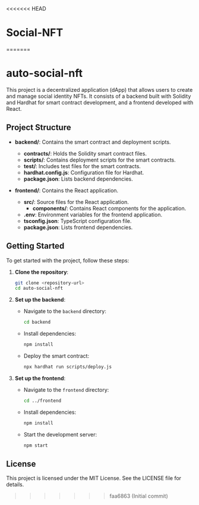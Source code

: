 <<<<<<< HEAD
# Social-NFT
=======
# auto-social-nft

This project is a decentralized application (dApp) that allows users to create and manage social identity NFTs. It consists of a backend built with Solidity and Hardhat for smart contract development, and a frontend developed with React.

## Project Structure

- **backend/**: Contains the smart contract and deployment scripts.
  - **contracts/**: Holds the Solidity smart contract files.
  - **scripts/**: Contains deployment scripts for the smart contracts.
  - **test/**: Includes test files for the smart contracts.
  - **hardhat.config.js**: Configuration file for Hardhat.
  - **package.json**: Lists backend dependencies.

- **frontend/**: Contains the React application.
  - **src/**: Source files for the React application.
    - **components/**: Contains React components for the application.
  - **.env**: Environment variables for the frontend application.
  - **tsconfig.json**: TypeScript configuration file.
  - **package.json**: Lists frontend dependencies.

## Getting Started

To get started with the project, follow these steps:

1. **Clone the repository**:
   ```bash
   git clone <repository-url>
   cd auto-social-nft
   ```

2. **Set up the backend**:
   - Navigate to the `backend` directory:
     ```bash
     cd backend
     ```
   - Install dependencies:
     ```bash
     npm install
     ```
   - Deploy the smart contract:
     ```bash
     npx hardhat run scripts/deploy.js
     ```

3. **Set up the frontend**:
   - Navigate to the `frontend` directory:
     ```bash
     cd ../frontend
     ```
   - Install dependencies:
     ```bash
     npm install
     ```
   - Start the development server:
     ```bash
     npm start
     ```

## License

This project is licensed under the MIT License. See the LICENSE file for details.
>>>>>>> faa6863 (Initial commit)
